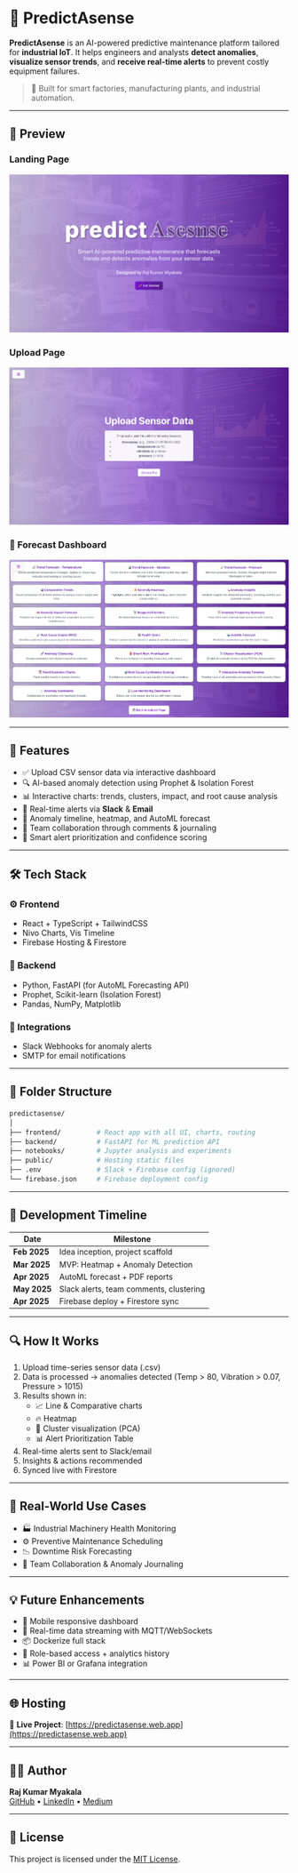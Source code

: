 # 🧠 PredictAsense

**PredictAsense** is an AI-powered predictive maintenance platform tailored for **industrial IoT**. It helps engineers and analysts **detect anomalies**, **visualize sensor trends**, and **receive real-time alerts** to prevent costly equipment failures.

> 🎯 Built for smart factories, manufacturing plants, and industrial automation.

---

## 📸 Preview

### Landing Page
![Landing Page](./frontend/src/assets/pic.png)

### Upload Page
![Uplaod Page](./frontend/src/assets/pic_1.png)

### 📍 Forecast Dashboard
![Forecast Dashboard](./frontend/src/assets/pic_2.png)


---

## 🚀 Features

- ✅ Upload CSV sensor data via interactive dashboard  
- 🔍 AI-based anomaly detection using Prophet & Isolation Forest  
- 📊 Interactive charts: trends, clusters, impact, and root cause analysis  
- 🔔 Real-time alerts via **Slack** & **Email**  
- 📆 Anomaly timeline, heatmap, and AutoML forecast  
- 💬 Team collaboration through comments & journaling  
- 🧠 Smart alert prioritization and confidence scoring

---

## 🛠️ Tech Stack

### ⚙️ Frontend
- React + TypeScript + TailwindCSS
- Nivo Charts, Vis Timeline
- Firebase Hosting & Firestore

### 🔄 Backend
- Python, FastAPI (for AutoML Forecasting API)
- Prophet, Scikit-learn (Isolation Forest)
- Pandas, NumPy, Matplotlib

### 📡 Integrations
- Slack Webhooks for anomaly alerts
- SMTP for email notifications

---

## 📁 Folder Structure

```bash
predictasense/
│
├── frontend/         # React app with all UI, charts, routing
├── backend/          # FastAPI for ML prediction API
├── notebooks/        # Jupyter analysis and experiments
├── public/           # Hosting static files
├── .env              # Slack + Firebase config (ignored)
└── firebase.json     # Firebase deployment config
```

---

## 📅 Development Timeline

| Date        | Milestone                              |
|-------------|------------------------------------------|
| **Feb 2025** | Idea inception, project scaffold         |
| **Mar 2025** | MVP: Heatmap + Anomaly Detection         |
| **Apr 2025** | AutoML forecast + PDF reports            |
| **May 2025** | Slack alerts, team comments, clustering  |
| **Apr 2025** | Firebase deploy + Firestore sync         |

---

## 🔍 How It Works

1. Upload time-series sensor data (.csv)
2. Data is processed → anomalies detected (Temp > 80, Vibration > 0.07, Pressure > 1015)
3. Results shown in:
   - 📈 Line & Comparative charts
   - 🔥 Heatmap
   - 🧬 Cluster visualization (PCA)
   - 📊 Alert Prioritization Table
4. Real-time alerts sent to Slack/email
5. Insights & actions recommended
6. Synced live with Firestore

---

## 🤝 Real-World Use Cases

- 🏭 Industrial Machinery Health Monitoring  
- ⚙️ Preventive Maintenance Scheduling  
- 📉 Downtime Risk Forecasting  
- 👷 Team Collaboration & Anomaly Journaling  

---

## 💡 Future Enhancements

- 📱 Mobile responsive dashboard  
- 📡 Real-time data streaming with MQTT/WebSockets  
- 📦 Dockerize full stack  
- 🔐 Role-based access + analytics history  
- 📊 Power BI or Grafana integration

---

## 🌐 Hosting

🔗 **Live Project**: [https://predictasense.web.app](https://predictasense.web.app)

---

## 👨‍💻 Author

**Raj Kumar Myakala**  
[GitHub](https://github.com/rajkumar160798) • [LinkedIn](https://www.linkedin.com/in/raj-kumar-myakala-927860264/) • [Medium](https://medium.com/@myakalarajkumar1998)

---

## 📄 License

This project is licensed under the [MIT License](LICENSE).

